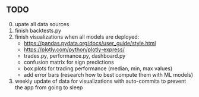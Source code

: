 ## TODO
0. upate all data sources
1. finish backtests.py
2. finish visualizations when all models are deployed:
    - https://pandas.pydata.org/docs/user_guide/style.html
    - https://plotly.com/python/plotly-express/
    - trades.py, performance.py, dashboard.py
    - confusion matrix for sign predictions
    - box plots for trading performance (median, min, max values)
    - add error bars (research how to best compute them with ML models)
3. weekly update of data for visualizations with auto-commits to prevent the app from going to sleep
